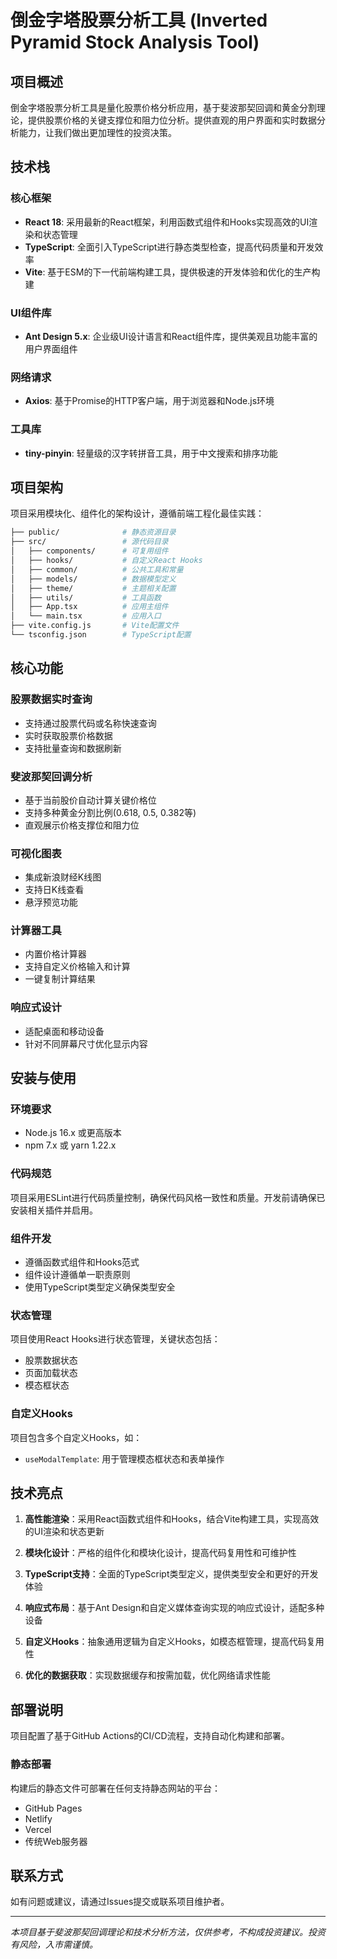 # 倒金字塔股票分析工具 (Inverted Pyramid Stock Analysis Tool)

## 项目概述

倒金字塔股票分析工具是量化股票价格分析应用，基于斐波那契回调和黄金分割理论，提供股票价格的关键支撑位和阻力位分析。提供直观的用户界面和实时数据分析能力，让我们做出更加理性的投资决策。

## 技术栈

### 核心框架

- **React 18**: 采用最新的React框架，利用函数式组件和Hooks实现高效的UI渲染和状态管理
- **TypeScript**: 全面引入TypeScript进行静态类型检查，提高代码质量和开发效率
- **Vite**: 基于ESM的下一代前端构建工具，提供极速的开发体验和优化的生产构建

### UI组件库

- **Ant Design 5.x**: 企业级UI设计语言和React组件库，提供美观且功能丰富的用户界面组件

### 网络请求

- **Axios**: 基于Promise的HTTP客户端，用于浏览器和Node.js环境

### 工具库

- **tiny-pinyin**: 轻量级的汉字转拼音工具，用于中文搜索和排序功能

## 项目架构

项目采用模块化、组件化的架构设计，遵循前端工程化最佳实践：

``` bash
├── public/              # 静态资源目录
├── src/                 # 源代码目录
│   ├── components/      # 可复用组件
│   ├── hooks/           # 自定义React Hooks
│   ├── common/          # 公共工具和常量
│   ├── models/          # 数据模型定义
│   ├── theme/           # 主题相关配置
│   ├── utils/           # 工具函数
│   ├── App.tsx          # 应用主组件
│   └── main.tsx         # 应用入口
├── vite.config.js       # Vite配置文件
└── tsconfig.json        # TypeScript配置
```

## 核心功能

### 股票数据实时查询

- 支持通过股票代码或名称快速查询
- 实时获取股票价格数据
- 支持批量查询和数据刷新

### 斐波那契回调分析

- 基于当前股价自动计算关键价格位
- 支持多种黄金分割比例(0.618, 0.5, 0.382等)
- 直观展示价格支撑位和阻力位

### 可视化图表

- 集成新浪财经K线图
- 支持日K线查看
- 悬浮预览功能

### 计算器工具

- 内置价格计算器
- 支持自定义价格输入和计算
- 一键复制计算结果

### 响应式设计

- 适配桌面和移动设备
- 针对不同屏幕尺寸优化显示内容

## 安装与使用

### 环境要求

- Node.js 16.x 或更高版本
- npm 7.x 或 yarn 1.22.x

### 代码规范

项目采用ESLint进行代码质量控制，确保代码风格一致性和质量。开发前请确保已安装相关插件并启用。

### 组件开发

- 遵循函数式组件和Hooks范式
- 组件设计遵循单一职责原则
- 使用TypeScript类型定义确保类型安全

### 状态管理

项目使用React Hooks进行状态管理，关键状态包括：

- 股票数据状态
- 页面加载状态
- 模态框状态

### 自定义Hooks

项目包含多个自定义Hooks，如：

- `useModalTemplate`: 用于管理模态框状态和表单操作

## 技术亮点

1. **高性能渲染**：采用React函数式组件和Hooks，结合Vite构建工具，实现高效的UI渲染和状态更新

2. **模块化设计**：严格的组件化和模块化设计，提高代码复用性和可维护性

3. **TypeScript支持**：全面的TypeScript类型定义，提供类型安全和更好的开发体验

4. **响应式布局**：基于Ant Design和自定义媒体查询实现的响应式设计，适配多种设备

5. **自定义Hooks**：抽象通用逻辑为自定义Hooks，如模态框管理，提高代码复用性

6. **优化的数据获取**：实现数据缓存和按需加载，优化网络请求性能

## 部署说明

项目配置了基于GitHub Actions的CI/CD流程，支持自动化构建和部署。

### 静态部署

构建后的静态文件可部署在任何支持静态网站的平台：

- GitHub Pages
- Netlify
- Vercel
- 传统Web服务器

## 联系方式

如有问题或建议，请通过Issues提交或联系项目维护者。

---

*本项目基于斐波那契回调理论和技术分析方法，仅供参考，不构成投资建议。投资有风险，入市需谨慎。*
